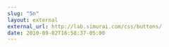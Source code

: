 ```yaml
---
slug: "5n"
layout: external
external_url: http://lab.simurai.com/css/buttons/
date: 2010-09-02T16:58:37-05:00
---
```

